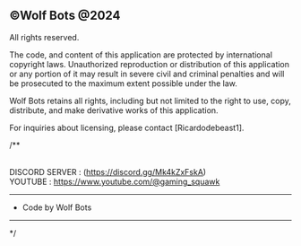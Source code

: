 ## ©Wolf Bots                                            @2024
All rights reserved.

The code, and content of this application are protected by international copyright laws. Unauthorized reproduction or distribution of this application or any portion of it may result in severe civil and criminal penalties and will be prosecuted to the maximum extent possible under the law.

Wolf Bots                                            retains all rights, including but not limited to the right to use, copy, distribute, and make derivative works of this application.

For inquiries about licensing, please contact [Ricardodebeast1].

/**
                                                                                  
                                                                                            
  
  DISCORD SERVER : (https://discord.gg/Mk4kZxFskA)                                                    
  YOUTUBE : https://www.youtube.com/@gaming_squawk                                                   
 * **********************************************
 *   Code by Wolf Bots                                         
 * **********************************************
 */
